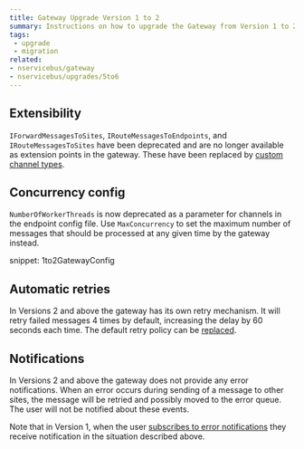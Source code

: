 ```yaml
---
title: Gateway Upgrade Version 1 to 2
summary: Instructions on how to upgrade the Gateway from Version 1 to 2.
tags:
 - upgrade
 - migration
related:
- nservicebus/gateway
- nservicebus/upgrades/5to6
---
```



## Extensibility

`IForwardMessagesToSites`, `IRouteMessagesToEndpoints`, and `IRouteMessagesToSites` have been deprecated and are no longer available as extension points in the gateway. These have been replaced by [custom channel types](/nservicebus/gateway/#custom-channel-types).


## Concurrency config

`NumberOfWorkerThreads` is now deprecated as a parameter for channels in the endpoint config file. Use `MaxConcurrency` to set the maximum number of messages that should be processed at any given time by the gateway instead.

snippet: 1to2GatewayConfig


## Automatic retries

In Versions 2 and above the gateway has its own retry mechanism. It will retry failed messages 4 times by default, increasing the delay by 60 seconds each time. The default retry policy can be [replaced](/nservicebus/gateway/#retries).


## Notifications

In Versions 2 and above the gateway does not provide any error notifications. When an error occurs during sending of a message to other sites, the message will be retried and possibly moved to the error queue. The user will not be notified about these events.

Note that in Version 1, when the user [subscribes to error notifications](/nservicebus/recoverability/subscribing-to-error-notifications.md) they receive notification in the situation described above.